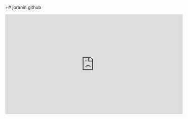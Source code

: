 +# jbranin.github

<iframe width="560" height="315" src="https://www.youtube.com/embed/hko9oGW6KW8?si=We_J-BGl1n5F3NWp" title="YouTube video player" frameborder="0" allow="accelerometer; autoplay; clipboard-write; encrypted-media; gyroscope; picture-in-picture; web-share" allowfullscreen></iframe>
